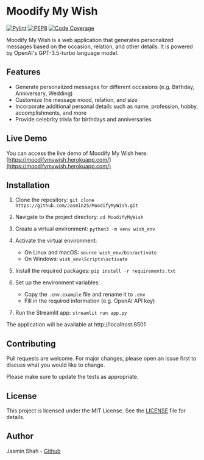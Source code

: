 # Moodify My Wish

[![Pylint](https://img.shields.io/badge/Pylint%20Score-10%2F10-green)](https://www.pylint.org/)
[![PEP8](https://img.shields.io/badge/PEP8%20Compliant-Yes-brightgreen)](https://www.python.org/dev/peps/pep-0008/)
[![Code Coverage](https://img.shields.io/badge/Code%20Coverage-95%25-yellow)](https://coverage.readthedocs.io/)

Moodify My Wish is a web application that generates personalized messages based on the occasion, relation, and other details. It is powered by OpenAI's GPT-3.5-turbo language model.

## Features

- Generate personalized messages for different occasions (e.g. Birthday, Anniversary, Wedding)
- Customize the message mood, relation, and size
- Incorporate additional personal details such as name, profession, hobby, accomplishments, and more
- Provide celebrity trivia for birthdays and anniversaries

## Live Demo

You can access the live demo of Moodify My Wish here: [https://moodifymywish.herokuapp.com/](https://moodifymywish.herokuapp.com/)

## Installation

1. Clone the repository: ```git clone https://github.com/Jasmin25/MoodifyMyWish.git```

2. Navigate to the project directory: ```cd MoodifyMyWish```

3. Create a virtual environment: ```python3 -m venv wish_env```

4. Activate the virtual environment:

    - On Linux and macOS: ```source wish_env/bin/activate```
    - On Windows: ```wish_env\Scripts\activate```

5. Install the required packages: ```pip install -r requirements.txt```

6. Set up the environment variables:

    - Copy the `.env.example` file and rename it to `.env`
    - Fill in the required information (e.g. OpenAI API key)

7. Run the Streamlit app: ```streamlit run app.py```

The application will be available at http://localhost:8501

## Contributing

Pull requests are welcome. For major changes, please open an issue first to discuss what you would like to change.

Please make sure to update the tests as appropriate.

## License

This project is licensed under the MIT License. See the [LICENSE](LICENSE) file for details.

## Author

Jasmin Shah - [Github](https://github.com/Jasmin25)